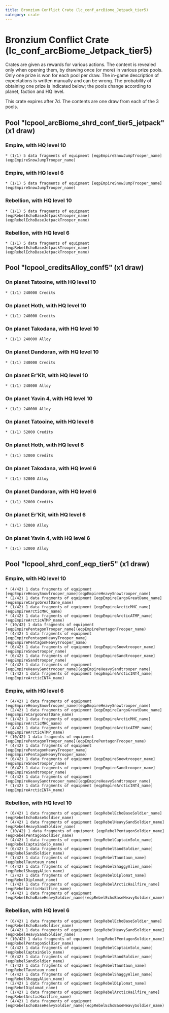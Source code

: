 ```yaml
---
title: Bronzium Conflict Crate (lc_conf_arcBiome_Jetpack_tier5)
category: crate
---
```


# Bronzium Conflict Crate (lc_conf_arcBiome_Jetpack_tier5)

Crates are given as rewards for various actions. The content is revealed only when opening them, by drawing once (or more) in various prize pools. Only one prize is won for each pool per draw. The in-game description of expectations is written manually and can be wrong. The probability of obtaining one prize is indicated below; the pools change according to planet, faction and HQ level.

This crate expires after 7d. The contents are one draw from each of the 3 pools.

## Pool "lcpool_arcBiome_shrd_conf_tier5_jetpack" (x1 draw)

### Empire, with HQ level 10

    * (1/1) 5 data fragments of equipment [eqpEmpireSnowJumpTrooper_name](eqpEmpireSnowJumpTrooper_name)

### Empire, with HQ level 6

    * (1/1) 5 data fragments of equipment [eqpEmpireSnowJumpTrooper_name](eqpEmpireSnowJumpTrooper_name)

### Rebellion, with HQ level 10

    * (1/1) 5 data fragments of equipment [eqpRebelEchoBaseJetpackTrooper_name](eqpRebelEchoBaseJetpackTrooper_name)

### Rebellion, with HQ level 6

    * (1/1) 5 data fragments of equipment [eqpRebelEchoBaseJetpackTrooper_name](eqpRebelEchoBaseJetpackTrooper_name)

## Pool "lcpool_creditsAlloy_conf5" (x1 draw)

### On planet Tatooine, with HQ level 10

    * (1/1) 240000 Credits

### On planet Hoth, with HQ level 10

    * (1/1) 240000 Credits

### On planet Takodana, with HQ level 10

    * (1/1) 240000 Alloy

### On planet Dandoran, with HQ level 10

    * (1/1) 240000 Credits

### On planet Er'Kit, with HQ level 10

    * (1/1) 240000 Alloy

### On planet Yavin 4, with HQ level 10

    * (1/1) 240000 Alloy

### On planet Tatooine, with HQ level 6

    * (1/1) 52000 Credits

### On planet Hoth, with HQ level 6

    * (1/1) 52000 Credits

### On planet Takodana, with HQ level 6

    * (1/1) 52000 Alloy

### On planet Dandoran, with HQ level 6

    * (1/1) 52000 Credits

### On planet Er'Kit, with HQ level 6

    * (1/1) 52000 Alloy

### On planet Yavin 4, with HQ level 6

    * (1/1) 52000 Alloy

## Pool "lcpool_shrd_conf_eqp_tier5" (x1 draw)

### Empire, with HQ level 10

    * (4/42) 1 data fragments of equipment [eqpEmpireHeavySnowtrooper_name](eqpEmpireHeavySnowtrooper_name)
    * (2/42) 1 data fragments of equipment [eqpEmpireCargoGreatDane_name](eqpEmpireCargoGreatDane_name)
    * (1/42) 1 data fragments of equipment [eqpEmpireArcticMHC_name](eqpEmpireArcticMHC_name)
    * (4/42) 1 data fragments of equipment [eqpEmpireArcticATMP_name](eqpEmpireArcticATMP_name)
    * (10/42) 1 data fragments of equipment [eqpEmpirePentagonTrooper_name](eqpEmpirePentagonTrooper_name)
    * (4/42) 1 data fragments of equipment [eqpEmpirePentagonHeavyTrooper_name](eqpEmpirePentagonHeavyTrooper_name)
    * (6/42) 1 data fragments of equipment [eqpEmpireSnowtrooper_name](eqpEmpireSnowtrooper_name)
    * (6/42) 1 data fragments of equipment [eqpEmpireSandtrooper_name](eqpEmpireSandtrooper_name)
    * (4/42) 1 data fragments of equipment [eqpEmpireHeavySandtrooper_name](eqpEmpireHeavySandtrooper_name)
    * (1/42) 1 data fragments of equipment [eqpEmpireArcticINT4_name](eqpEmpireArcticINT4_name)

### Empire, with HQ level 6

    * (4/42) 1 data fragments of equipment [eqpEmpireHeavySnowtrooper_name](eqpEmpireHeavySnowtrooper_name)
    * (2/42) 1 data fragments of equipment [eqpEmpireCargoGreatDane_name](eqpEmpireCargoGreatDane_name)
    * (1/42) 1 data fragments of equipment [eqpEmpireArcticMHC_name](eqpEmpireArcticMHC_name)
    * (4/42) 1 data fragments of equipment [eqpEmpireArcticATMP_name](eqpEmpireArcticATMP_name)
    * (10/42) 1 data fragments of equipment [eqpEmpirePentagonTrooper_name](eqpEmpirePentagonTrooper_name)
    * (4/42) 1 data fragments of equipment [eqpEmpirePentagonHeavyTrooper_name](eqpEmpirePentagonHeavyTrooper_name)
    * (6/42) 1 data fragments of equipment [eqpEmpireSnowtrooper_name](eqpEmpireSnowtrooper_name)
    * (6/42) 1 data fragments of equipment [eqpEmpireSandtrooper_name](eqpEmpireSandtrooper_name)
    * (4/42) 1 data fragments of equipment [eqpEmpireHeavySandtrooper_name](eqpEmpireHeavySandtrooper_name)
    * (1/42) 1 data fragments of equipment [eqpEmpireArcticINT4_name](eqpEmpireArcticINT4_name)

### Rebellion, with HQ level 10

    * (6/42) 1 data fragments of equipment [eqpRebelEchoBaseSoldier_name](eqpRebelEchoBaseSoldier_name)
    * (4/42) 1 data fragments of equipment [eqpRebelHeavySandSoldier_name](eqpRebelHeavySandSoldier_name)
    * (10/42) 1 data fragments of equipment [eqpRebelPentagonSoldier_name](eqpRebelPentagonSoldier_name)
    * (4/42) 1 data fragments of equipment [eqpRebelCaptainSolo_name](eqpRebelCaptainSolo_name)
    * (6/42) 1 data fragments of equipment [eqpRebelSandSoldier_name](eqpRebelSandSoldier_name)
    * (1/42) 1 data fragments of equipment [eqpRebelTauntaun_name](eqpRebelTauntaun_name)
    * (4/42) 1 data fragments of equipment [eqpRebelShaggyAlien_name](eqpRebelShaggyAlien_name)
    * (2/42) 1 data fragments of equipment [eqpRebelDiplomat_name](eqpRebelDiplomat_name)
    * (1/42) 1 data fragments of equipment [eqpRebelArcticHailfire_name](eqpRebelArcticHailfire_name)
    * (4/42) 1 data fragments of equipment [eqpRebelEchoBaseHeavySoldier_name](eqpRebelEchoBaseHeavySoldier_name)

### Rebellion, with HQ level 6

    * (6/42) 1 data fragments of equipment [eqpRebelEchoBaseSoldier_name](eqpRebelEchoBaseSoldier_name)
    * (4/42) 1 data fragments of equipment [eqpRebelHeavySandSoldier_name](eqpRebelHeavySandSoldier_name)
    * (10/42) 1 data fragments of equipment [eqpRebelPentagonSoldier_name](eqpRebelPentagonSoldier_name)
    * (4/42) 1 data fragments of equipment [eqpRebelCaptainSolo_name](eqpRebelCaptainSolo_name)
    * (6/42) 1 data fragments of equipment [eqpRebelSandSoldier_name](eqpRebelSandSoldier_name)
    * (1/42) 1 data fragments of equipment [eqpRebelTauntaun_name](eqpRebelTauntaun_name)
    * (4/42) 1 data fragments of equipment [eqpRebelShaggyAlien_name](eqpRebelShaggyAlien_name)
    * (2/42) 1 data fragments of equipment [eqpRebelDiplomat_name](eqpRebelDiplomat_name)
    * (1/42) 1 data fragments of equipment [eqpRebelArcticHailfire_name](eqpRebelArcticHailfire_name)
    * (4/42) 1 data fragments of equipment [eqpRebelEchoBaseHeavySoldier_name](eqpRebelEchoBaseHeavySoldier_name)